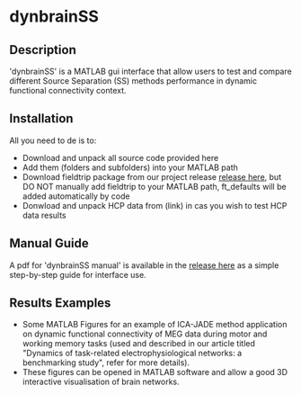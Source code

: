 # dynbrainSS

## Description
'dynbrainSS' is a MATLAB gui interface that allow users to test and compare different Source Separation (SS) methods performance in dynamic functional connectivity context.

## Installation
All you need to de is to: 
- Download and unpack all source code provided here
- Add them (folders and subfolders) into your MATLAB path
- Download fieldtrip package from our project release [release here](https://github.com/judytabbal/dynbrainSS/releases/tag/v1.0), but DO NOT manually add fieldtrip to your MATLAB path, ft_defaults will be added automatically by code
- Donwload and unpack HCP data from (link) in cas you wish to test HCP data results

## Manual Guide
A pdf for 'dynbrainSS manual' is available in the [release here](https://github.com/judytabbal/dynbrainSS/releases/tag/v1.0) as a simple step-by-step guide for interface use.

## Results Examples
- Some MATLAB Figures for an example of ICA-JADE method application on dynamic functional connectivity of MEG data during motor and working memory tasks (used and described in our article titled "Dynamics of task-related electrophysiological networks: a benchmarking study", refer for more details). 
- These figures can be opened in MATLAB software and allow a good 3D interactive visualisation of brain networks.
